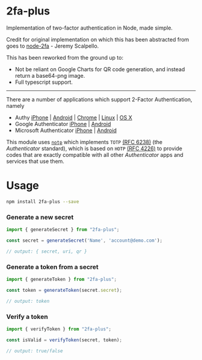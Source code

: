 # 2fa-plus

Implementation of two-factor authentication in Node, made simple.

Credit for original implementation on which this has been abstracted from goes to [node-2fa](https://github.com/jeremyscalpello/node-2fa) - Jeremy Scalpello.

This has been reworked from the ground up to:
- Not be reliant on Google Charts for QR code generation, and instead return a base64-png image.
- Full typescript support.

---

There are a number of applications which support 2-Factor Authentication, namely

- Authy [iPhone](https://itunes.apple.com/us/app/authy/id494168017?mt=8) | [Android](https://play.google.com/store/apps/details?id=com.authy.authy&hl=en) | [Chrome](https://chrome.google.com/webstore/detail/authy/gaedmjdfmmahhbjefcbgaolhhanlaolb?hl=en) | [Linux](https://www.authy.com/personal/) | [OS X](https://www.authy.com/personal/) 
- Google Authenticator [iPhone](https://itunes.apple.com/us/app/google-authenticator/id388497605?mt=8) | [Android](https://play.google.com/store/apps/details?id=com.google.android.apps.authenticator2&hl=en)
- Microsoft Authenticator [iPhone](https://apps.apple.com/gb/app/microsoft-authenticator/id983156458) | [Android](https://play.google.com/store/apps/details?id=com.microsoft.msa.authenticator)

This module uses [`notp`](https://github.com/guyht/notp) which implements `TOTP` [(RFC 6238)](https://www.ietf.org/rfc/rfc6238.txt)
(the _Authenticator_ standard), which is based on `HOTP` [(RFC 4226)](https://www.ietf.org/rfc/rfc4226.txt)
to provide codes that are exactly compatible with all other _Authenticator_ apps and services that use them.

Usage
=====

```bash
npm install 2fa-plus --save
```

### Generate a new secret

```ts
import { generateSecret } from "2fa-plus";

const secret = generateSecret('Name', 'account@demo.com');

// output: { secret, uri, qr }
```

### Generate a token from a secret

```ts
import { generateToken } from "2fa-plus";

const token = generateToken(secret.secret);

// output: token
```

### Verify a token

```ts
import { verifyToken } from "2fa-plus";

const isValid = verifyToken(secret, token);

// output: true/false
```